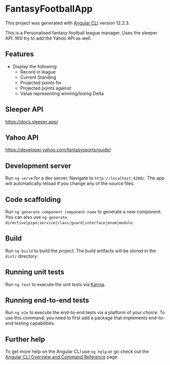 # FantasyFootballApp

This project was generated with [Angular CLI](https://github.com/angular/angular-cli) version 12.2.3.

This is a Personalised fantasy football league manager. Uses the sleeper API. Will try to add the Yahoo API as well.

## Features

- Display the following:
  - Record in league
  - Current Standing
  - Projected points for
  - Projected points against
  - Value representing winning/losing Delta

## Sleeper API

https://docs.sleeper.app/

## Yahoo API

https://developer.yahoo.com/fantasysports/guide/

## Development server

Run `ng serve` for a dev server. Navigate to `http://localhost:4200/`. The app will automatically reload if you change any of the source files.

## Code scaffolding

Run `ng generate component component-name` to generate a new component. You can also use `ng generate directive|pipe|service|class|guard|interface|enum|module`.

## Build

Run `ng build` to build the project. The build artifacts will be stored in the `dist/` directory.

## Running unit tests

Run `ng test` to execute the unit tests via [Karma](https://karma-runner.github.io).

## Running end-to-end tests

Run `ng e2e` to execute the end-to-end tests via a platform of your choice. To use this command, you need to first add a package that implements end-to-end testing capabilities.

## Further help

To get more help on the Angular CLI use `ng help` or go check out the [Angular CLI Overview and Command Reference](https://angular.io/cli) page.
